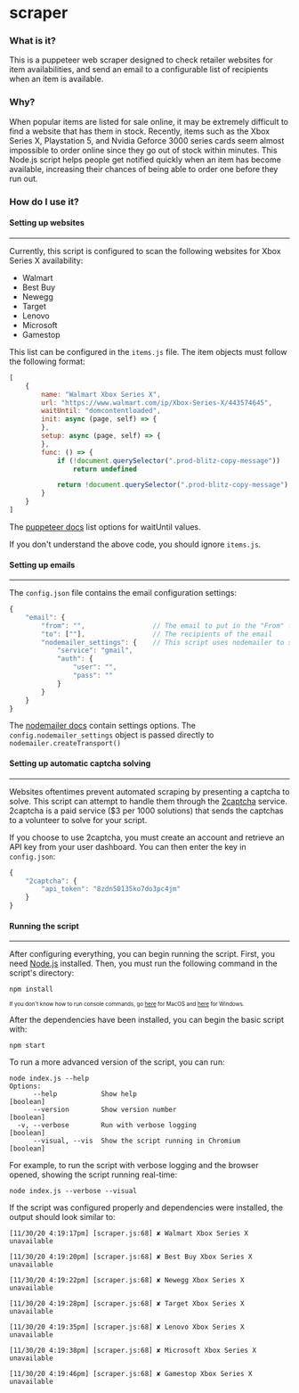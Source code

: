 # scraper

### What is it?

This is a puppeteer web scraper designed to check retailer websites for item availabilities, and send an email to a configurable list of recipients when an item is available.

### Why?

When popular items are listed for sale online, it may be extremely difficult to find a website that has them in stock. 
Recently, items such as the Xbox Series X, Playstation 5, and Nvidia Geforce 3000 series cards seem almost impossible 
to order online since they go out of stock within minutes. This Node.js script helps people get notified quickly when
an item has become available, increasing their chances of being able to order one before they run out.

### How do I use it?

#### Setting up websites
---
Currently, this script is configured to scan the following websites for Xbox Series X availability:
- Walmart
- Best Buy
- Newegg
- Target
- Lenovo
- Microsoft
- Gamestop

This list can be configured in the `items.js` file. The item objects must follow the following format:
```js
[
    {
        name: "Walmart Xbox Series X",                                      // The name of the website and item
        url: "https://www.walmart.com/ip/Xbox-Series-X/443574645",          // The URL to the item page
        waitUntil: "domcontentloaded",                                      // [optional] When to start scraping the page (options at puppeteer docs)
        init: async (page, self) => {                                       // [optional] The function to execute before navigating to the URL
        },
        setup: async (page, self) => {                                      // [optional] The function to execute before scraping the page
        },
        func: () => {                                                       // The function to execute to scrape the page and check for item availability.
            if (!document.querySelector(".prod-blitz-copy-message"))        // Must return a boolean (true being available, false being unavailable). Return undefined if the page didn't load correctly.
                return undefined

            return !document.querySelector(".prod-blitz-copy-message").innerText.toLowerCase().includes("out of stock")
        }
    }
]
```
The [puppeteer docs](https://pptr.dev/#?product=Puppeteer&version=v5.5.0&show=api-pagegotourl-options) list options for waitUntil values.

If you don't understand the above code, you should ignore `items.js`.


#### Setting up emails
---
The `config.json` file contains the email configuration settings:
```js
{
    "email": {
        "from": "",                 // The email to put in the "From" field
        "to": [""],                 // The recipients of the email
        "nodemailer_settings": {    // This script uses nodemailer to send emails. Check the nodemailer docs for different service settings.
            "service": "gmail",
            "auth": {
                "user": "",
                "pass": ""
            }
        }
    }
}
```
The [nodemailer docs](https://nodemailer.com/about/#example) contain settings options. The `config.nodemailer_settings` object is passed directly to `nodemailer.createTransport()`


#### Setting up automatic captcha solving
---
Websites oftentimes prevent automated scraping by presenting a captcha to solve. This script can attempt to handle them through the [2captcha](https://2captcha.com/) service.
2captcha is a paid service ($3 per 1000 solutions) that sends the captchas to a volunteer to solve for your script.

If you choose to use 2captcha, you must create an account and retrieve an API key from your user dashboard. You can then enter the key in `config.json`:
```js
{
    "2captcha": {
        "api_token": "8zdn50135ko7do3pc4jm"
    }
}
```


#### Running the script
---
After configuring everything, you can begin running the script. First, you need [Node.js](https://nodejs.org/en/) installed. 
Then, you must run the following command in the script's directory:
```
npm install
```
<sub><sup>If you don't know how to run console commands, go [here](https://macpaw.com/how-to/use-terminal-on-mac) for MacOS 
and [here](https://www.bleepingcomputer.com/tutorials/windows-command-prompt-introduction) for Windows.</sup></sub>

After the dependencies have been installed, you can begin the basic script with:
```
npm start
```

To run a more advanced version of the script, you can run:
```
node index.js --help
Options:
      --help           Show help                                       [boolean]
      --version        Show version number                             [boolean]
  -v, --verbose        Run with verbose logging                        [boolean]
      --visual, --vis  Show the script running in Chromium             [boolean]
```

For example, to run the script with verbose logging and the browser opened, showing the script running real-time:
```
node index.js --verbose --visual
```

If the script was configured properly and dependencies were installed, the output should look similar to:
```
[11/30/20 4:19:17pm] [scraper.js:68] ✘ Walmart Xbox Series X unavailable

[11/30/20 4:19:20pm] [scraper.js:68] ✘ Best Buy Xbox Series X unavailable

[11/30/20 4:19:22pm] [scraper.js:68] ✘ Newegg Xbox Series X unavailable

[11/30/20 4:19:28pm] [scraper.js:68] ✘ Target Xbox Series X unavailable

[11/30/20 4:19:35pm] [scraper.js:68] ✘ Lenovo Xbox Series X unavailable

[11/30/20 4:19:38pm] [scraper.js:68] ✘ Microsoft Xbox Series X unavailable

[11/30/20 4:19:46pm] [scraper.js:68] ✘ Gamestop Xbox Series X unavailable
```
